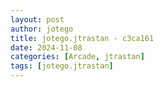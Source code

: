 ```yaml
---
layout: post
author: jotego
title: jotego.jtrastan - c3ca161
date: 2024-11-08
categories: [Arcade, jtrastan]
tags: [jotego.jtrastan]
---
```


